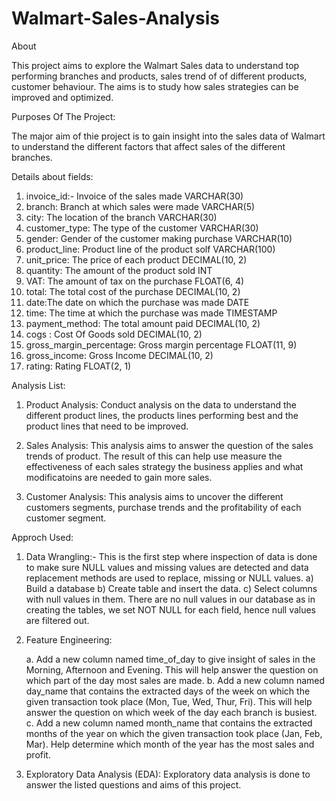 # Walmart-Sales-Analysis

About

This project aims to explore the Walmart Sales data to understand top performing branches and products, sales trend of of different products, customer behaviour. The aims is to study how sales strategies can be improved and optimized. 

Purposes Of The Project: 

The major aim of thie project is to gain insight into the sales data of Walmart to understand the different factors that affect sales of the different branches.

Details about fields:

1. invoice_id:- Invoice of the sales made	VARCHAR(30)
2. branch: Branch at which sales were made	VARCHAR(5)
3. city: The location of the branch  VARCHAR(30)
4. customer_type:  The type of the customer	VARCHAR(30)
5. gender:	Gender of the customer making purchase	VARCHAR(10)
6. product_line:	Product line of the product solf	VARCHAR(100)
7. unit_price: 	The price of each product	DECIMAL(10, 2)
8. quantity: 	The amount of the product sold	INT
9. VAT:  The amount of tax on the purchase	FLOAT(6, 4)
10. total: The total cost of the purchase	DECIMAL(10, 2)
11. date:The date on which the purchase was made	DATE
12. time: The time at which the purchase was made	TIMESTAMP
13. payment_method:	The total amount paid	DECIMAL(10, 2)
14. cogs	: Cost Of Goods sold	DECIMAL(10, 2)
15. gross_margin_percentage:	Gross margin percentage	FLOAT(11, 9)
16. gross_income: 	Gross Income	DECIMAL(10, 2)
17. rating: 	Rating	FLOAT(2, 1)

Analysis List: 

1. Product Analysis: 
Conduct analysis on the data to understand the different product lines, the products lines performing best and the product lines that need to be improved.

2. Sales Analysis:
This analysis aims to answer the question of the sales trends of product. The result of this can help use measure the effectiveness of each sales strategy the business applies and what modificatoins are needed to gain more sales.

3. Customer Analysis:
This analysis aims to uncover the different customers segments, purchase trends and the profitability of each customer segment.

Approch Used:

1. Data Wrangling:- This is the first step where inspection of data is done to make sure NULL values and missing values are detected and data replacement methods are used to replace, missing or NULL values.
   a) Build a database
   b) Create table and insert the data.
   c) Select columns with null values in them. There are no null values in our database as in creating the tables, we set NOT NULL for each field, hence null values are 
      filtered out.

2. Feature Engineering:

   a. Add a new column named time_of_day to give insight of sales in the Morning, Afternoon and Evening. This will help answer the question on which part of the day most 
      sales are made.
   b. Add a new column named day_name that contains the extracted days of the week on which the given transaction took place (Mon, Tue, Wed, Thur, Fri). This will help 
      answer the question on which week of the day each branch is busiest.
   c. Add a new column named month_name that contains the extracted months of the year on which the given transaction took place (Jan, Feb, Mar). Help determine which month 
      of the year has the most sales and profit.

4. Exploratory Data Analysis (EDA): Exploratory data analysis is done to answer the listed questions and aims of this project.   

   
